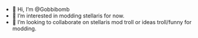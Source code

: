- 👋 Hi, I’m @Gobbibomb
- 👀 I’m interested in modding stellaris for now.
- 💞️ I’m looking to collaborate on stellaris mod troll or ideas troll/funny for modding.

